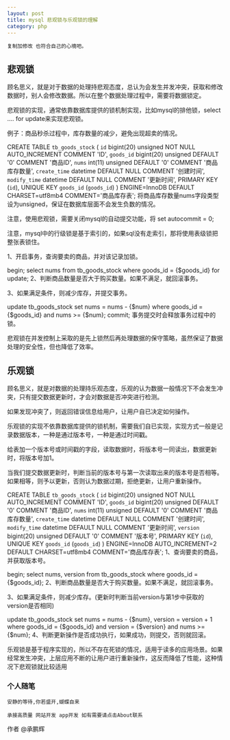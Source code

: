 ```yaml
---
layout: post
title: mysql 悲观锁与乐观锁的理解
category: php
---
```


```
复制加修改 也符合自己的心境吧。
```

## 悲观锁
顾名思义，就是对于数据的处理持悲观态度，总认为会发生并发冲突，获取和修改数据时，别人会修改数据。所以在整个数据处理过程中，需要将数据锁定。

悲观锁的实现，通常依靠数据库提供的锁机制实现，比如mysql的排他锁，select .... for update来实现悲观锁。

例子：商品秒杀过程中，库存数量的减少，避免出现超卖的情况。

CREATE TABLE `tb_goods_stock` (
  `id` bigint(20) unsigned NOT NULL AUTO_INCREMENT COMMENT 'ID',
  `goods_id` bigint(20) unsigned DEFAULT '0' COMMENT '商品ID',
  `nums` int(11) unsigned DEFAULT '0' COMMENT '商品库存数量',
  `create_time` datetime DEFAULT NULL COMMENT '创建时间',
  `modify_time` datetime DEFAULT NULL COMMENT '更新时间',
  PRIMARY KEY (`id`),
  UNIQUE KEY `goods_id` (`goods_id`)
) ENGINE=InnoDB DEFAULT CHARSET=utf8mb4 COMMENT='商品库存表';
将商品库存数量nums字段类型设为unsigned，保证在数据库层面不会发生负数的情况。

注意，使用悲观锁，需要关闭mysql的自动提交功能，将 set autocommit = 0;

注意，mysql中的行级锁是基于索引的，如果sql没有走索引，那将使用表级锁把整张表锁住。

1、开启事务，查询要卖的商品，并对该记录加锁。

begin;
select nums from tb_goods_stock where goods_id = {$goods_id} for update;
2、判断商品数量是否大于购买数量。如果不满足，就回滚事务。

3、如果满足条件，则减少库存，并提交事务。

update tb_goods_stock set nums = nums - {$num} where goods_id = {$goods_id} and nums >= {$num};
commit;
事务提交时会释放事务过程中的锁。

悲观锁在并发控制上采取的是先上锁然后再处理数据的保守策略，虽然保证了数据处理的安全性，但也降低了效率。


## 乐观锁

顾名思义，就是对数据的处理持乐观态度，乐观的认为数据一般情况下不会发生冲突，只有提交数据更新时，才会对数据是否冲突进行检测。

如果发现冲突了，则返回错误信息给用户，让用户自已决定如何操作。

乐观锁的实现不依靠数据库提供的锁机制，需要我们自已实现，实现方式一般是记录数据版本，一种是通过版本号，一种是通过时间戳。

给表加一个版本号或时间戳的字段，读取数据时，将版本号一同读出，数据更新时，将版本号加1。

当我们提交数据更新时，判断当前的版本号与第一次读取出来的版本号是否相等。如果相等，则予以更新，否则认为数据过期，拒绝更新，让用户重新操作。

CREATE TABLE `tb_goods_stock` (
  `id` bigint(20) unsigned NOT NULL AUTO_INCREMENT COMMENT 'ID',
  `goods_id` bigint(20) unsigned DEFAULT '0' COMMENT '商品ID',
  `nums` int(11) unsigned DEFAULT '0' COMMENT '商品库存数量',
  `create_time` datetime DEFAULT NULL COMMENT '创建时间',
  `modify_time` datetime DEFAULT NULL COMMENT '更新时间',
  `version` bigint(20) unsigned DEFAULT '0' COMMENT '版本号',
  PRIMARY KEY (`id`),
  UNIQUE KEY `goods_id` (`goods_id`)
) ENGINE=InnoDB AUTO_INCREMENT=2 DEFAULT CHARSET=utf8mb4 COMMENT='商品库存表';
1、查询要卖的商品，并获取版本号。

begin;
select nums, version from tb_goods_stock where goods_id = {$goods_id};
2、判断商品数量是否大于购买数量。如果不满足，就回滚事务。

3、如果满足条件，则减少库存。(更新时判断当前version与第1步中获取的version是否相同)

update tb_goods_stock set nums = nums - {$num}, version = version + 1 where goods_id = {$goods_id} and version = {$version} and nums >= {$num};
4、判断更新操作是否成功执行，如果成功，则提交，否则就回滚。

乐观锁是基于程序实现的，所以不存在死锁的情况，适用于读多的应用场景。如果经常发生冲突，上层应用不断的让用户进行重新操作，这反而降低了性能，这种情况下悲观锁就比较适用


### 个人随笔

```
安静的等待,你若盛开,蝴蝶自来

承接高质量 网站开发 app开发 如有需要请点击About联系

```

作者
@承鹏辉  


